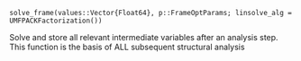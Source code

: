 ```
solve_frame(values::Vector{Float64}, p::FrameOptParams; linsolve_alg = UMFPACKFactorization())
```

Solve and store all relevant intermediate variables after an analysis step. This function is the basis of ALL subsequent structural analysis
